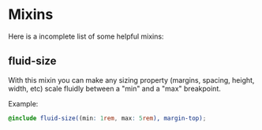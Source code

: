# Mixins

Here is a incomplete list of some helpful mixins:

## fluid-size

With this mixin you can make any sizing property (margins, spacing, height, width, etc) scale fluidly between a "min" and a "max" breakpoint.

Example:

```SCSS
@include fluid-size((min: 1rem, max: 5rem), margin-top);
```

